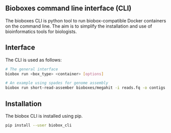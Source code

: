 ## Bioboxes command line interface (CLI)

The bioboxes CLI is python tool to run biobox-compatible Docker containers on
the command line. The aim is to simplify the installation and use of
bioinformatics tools for biologists.

## Interface

The CLI is used as follows:

``` bash
# The general interface
biobox run <box_type> <container> [options]

# An example using spades for genome assembly
biobox run short-read-assember bioboxes/megahit -i reads.fq -o contigs.fa
```

## Installation

The biobox CLI is installed using pip.

``` bash
pip install --user biobox_cli
```
